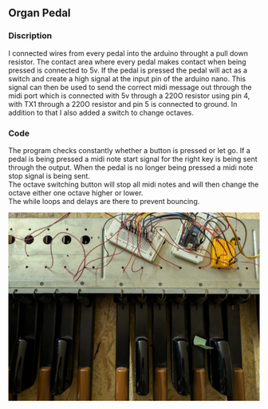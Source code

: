 ## Organ Pedal

### Discription

I connected wires from every pedal into the arduino throught a pull down resistor. The contact area where every pedal makes contact when being pressed is connected to 5v. If the pedal is pressed the pedal will act as a switch and create a high signal at the input pin of the arduino nano. This signal can then be used to send the correct midi message out through the midi port which is connected with 5v through a 220O resistor using pin 4, with TX1 through a 220O resistor and pin 5 is connected to ground. In addition to that I also added a switch to change octaves.

### Code

The program checks constantly whether a button is pressed or let go. If a pedal is being pressed a midi note start signal for the right key is being sent through the output. When the pedal is no longer being pressed a midi note stop signal is being sent.  
The octave switching button will stop all midi notes and will then change the octave either one octave higher or lower.  
The while loops and delays are there to prevent bouncing.

![project image](/midiorgan.jpg)
